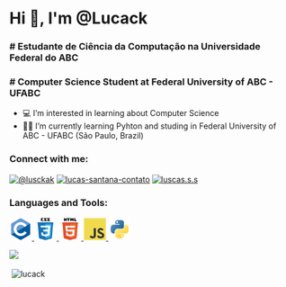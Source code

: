<h1 >Hi 👋, I'm @Lucack</h1>
<h3 > # Estudante de Ciência da Computação na Universidade Federal do ABC </h3>
<h3 > # Computer Science Student at Federal University of ABC - UFABC</h3>

- 💻 I’m interested in learning about Computer Science
- 👨‍🎓 I’m currently learning Pyhton and studing in Federal University of ABC - UFABC (São Paulo, Brazil)

<h3 align="left">Connect with me:</h3>
<p align="left">
<a href="https://twitter.com/@lusckak" target="blank"><img align="center" src="https://raw.githubusercontent.com/rahuldkjain/github-profile-readme-generator/master/src/images/icons/Social/twitter.svg" alt="@lusckak" height="30" width="40" /></a>
<a href="https://linkedin.com/in/lucas-santana-contato" target="blank"><img align="center" src="https://raw.githubusercontent.com/rahuldkjain/github-profile-readme-generator/master/src/images/icons/Social/linked-in-alt.svg" alt="lucas-santana-contato" height="30" width="40" /></a>
<a href="https://instagram.com/luscas.s.s" target="blank"><img align="center" src="https://raw.githubusercontent.com/rahuldkjain/github-profile-readme-generator/master/src/images/icons/Social/instagram.svg" alt="luscas.s.s" height="30" width="40" /></a>
</p>

<h3 align="left">Languages and Tools:</h3>
<p align="left"> <a href="https://www.cprogramming.com/" target="_blank" rel="noreferrer"> <img src="https://raw.githubusercontent.com/devicons/devicon/master/icons/c/c-original.svg" alt="c" width="40" height="40"/> </a> <a href="https://www.w3schools.com/css/" target="_blank" rel="noreferrer"> <img src="https://raw.githubusercontent.com/devicons/devicon/master/icons/css3/css3-original-wordmark.svg" alt="css3" width="40" height="40"/> </a> <a href="https://www.w3.org/html/" target="_blank" rel="noreferrer"> <img src="https://raw.githubusercontent.com/devicons/devicon/master/icons/html5/html5-original-wordmark.svg" alt="html5" width="40" height="40"/> </a> <a href="https://developer.mozilla.org/en-US/docs/Web/JavaScript" target="_blank" rel="noreferrer"> <img src="https://raw.githubusercontent.com/devicons/devicon/master/icons/javascript/javascript-original.svg" alt="javascript" width="40" height="40"/> </a> <a href="https://www.python.org" target="_blank" rel="noreferrer"> <img src="https://raw.githubusercontent.com/devicons/devicon/master/icons/python/python-original.svg" alt="python" width="40" height="40"/> </a> </p>

![](https://github-readme-stats.vercel.app/api/top-langs/?username=Lucack&hide_border=false&include_all_commits=true&count_private=true&layout=compact)

<!-- <p><img align="left" src="https://github-readme-stats.vercel.app/api/top-langs?username=lucack&show_icons=true&locale=en&layout=compact" alt="lucack" /></p> -->

<p>&nbsp;<img align="center" src="https://github-readme-stats.vercel.app/api?username=lucack&show_icons=true&title_color=0a0000&locale=en" alt="lucack" /></p>

